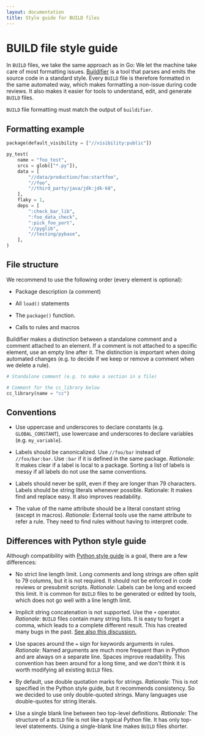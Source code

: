 ```yaml
---
layout: documentation
title: Style guide for BUILD files
---
```


# BUILD file style guide

In `BUILD` files, we take the same approach as in Go: We let the machine take care
of most formatting issues.
[Buildifier](https://github.com/bazelbuild/buildifier) is a tool that parses and
emits the source code in a standard style. Every `BUILD` file is therefore
formatted in the same automated way, which makes formatting a non-issue during
code reviews. It also makes it easier for tools to understand, edit, and
generate `BUILD` files.

`BUILD` file formatting must match the output of `buildifier`.

## Formatting example

```python
package(default_visibility = ["//visibility:public"])

py_test(
    name = "foo_test",
    srcs = glob(["*.py"]),
    data = [
        "//data/production/foo:startfoo",
        "//foo",
        "//third_party/java/jdk:jdk-k8",
    ],
    flaky = 1,
    deps = [
        ":check_bar_lib",
        ":foo_data_check",
        ":pick_foo_port",
        "//pyglib",
        "//testing/pybase",
    ],
)
```

## File structure

We recommend to use the following order (every element is optional):

  * Package description (a comment)

  * All `load()` statements

  * The `package()` function.

  * Calls to rules and macros

Buildifier makes a distinction between a standalone comment and a comment
attached to an element. If a comment is not attached to a specific element, use
an empty line after it. The distinction is important when doing automated
changes (e.g. to decide if we keep or remove a comment when we delete a rule).

```python
# Standalone comment (e.g. to make a section in a file)

# Comment for the cc_library below
cc_library(name = "cc")
```

## Conventions

 * Use uppercase and underscores to declare constants (e.g. `GLOBAL_CONSTANT`),
   use lowercase and underscores to declare variables (e.g. `my_variable`).

 * Labels should be canonicalized. Use `//foo/bar` instead of `//foo/bar:bar`.
   Use `:bar` if it is defined in the same package. *Rationale*: It makes clear
   if a label is local to a package. Sorting a list of labels is messy if all
   labels do not use the same conventions.

 * Labels should never be split, even if they are longer than 79 characters.
   Labels should be string literals whenever possible. Rationale: It makes
   find and replace easy. It also improves readability.

 * The value of the name attribute should be a literal constant string (except
   in macros). *Rationale*: External tools use the name attribute to refer a
   rule. They need to find rules without having to interpret code.

## Differences with Python style guide

Although compatibility with
[Python style guide](https://www.python.org/dev/peps/pep-0008/) is a goal, there
are a few differences:

 * No strict line length limit. Long comments and long strings are often split
   to 79 columns, but it is not required. It should not be enforced in code
   reviews or presubmit scripts. *Rationale*: Labels can be long and exceed this
   limit. It is common for `BUILD` files to be generated or edited by tools, which
   does not go well with a line length limit.

 * Implicit string concatenation is not supported. Use the `+` operator.
   *Rationale*: `BUILD` files contain many string lists. It is easy to forget a
   comma, which leads to a complete different result. This has created many bugs
   in the past. [See also this discussion.](https://lwn.net/Articles/551438/)

 * Use spaces around the `=` sign for keywords arguments in rules. *Rationale*:
   Named arguments are much more frequent than in Python and are always on a
   separate line. Spaces improve readability. This convention has been around
   for a long time, and we don't think it is worth modifying all existing
   `BUILD` files.

 * By default, use double quotation marks for strings. *Rationale*: This is not
   specified in the Python style guide, but it recommends consistency. So we
   decided to use only double-quoted strings. Many languages use double-quotes
   for string literals.

 * Use a single blank line between two top-level definitions. *Rationale*: The
   structure of a `BUILD` file is not like a typical Python file. It has only
   top-level statements. Using a single-blank line makes `BUILD` files shorter.
